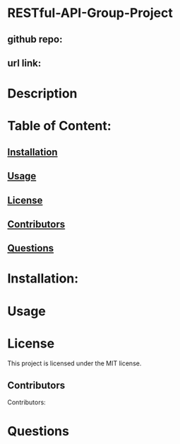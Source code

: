 # RESTful-API-Group-Project


## github repo:


## url link: 



 
   # Description





   # Table of Content: 
   ## [Installation](#Installation)
   ## [Usage](#Usage)
   ## [License](#License)
   ## [Contributors](#Contributors)
   ## [Questions](#Questions)

 
   # Installation: 

 
   # Usage 

   
 
   # License 
   This project is licensed under the MIT license.
   
  
   ## Contributors 
   Contributors: 
 
 
   # Questions 

 